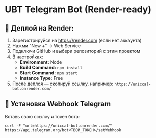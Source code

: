 # UBT Telegram Bot (Render-ready)

## 🚀 Деплой на Render:

1. Зарегистрируйся на https://render.com (если нет аккаунта)
2. Нажми "New +" → Web Service
3. Подключи GitHub и выбери репозиторий с этим проектом
4. В настройках:
   - **Environment:** Node
   - **Build Command:** `npm install`
   - **Start Command:** `npm start`
   - **Instance Type:** Free
5. После деплоя — скопируй ссылку, например: `https://uniccal-bot.onrender.com/`

## 🤖 Установка Webhook Telegram

Вставь свою ссылку и токен бота:

```
curl -F "url=https://uniccal-bot.onrender.com/" https://api.telegram.org/bot<ТВОЙ_ТОКЕН>/setWebhook
```
